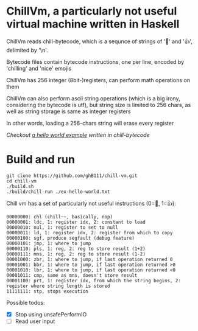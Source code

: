 # ChillVm, a particularly not useful virtual machine written in Haskell 

ChillVm reads chill-bytecode, which is a sequnce of strings of '🤙' and '👍', delimited by '\n'.

Bytecode files contain bytecode instructions, one per line, encoded by 'chilling' and 'nice' emojis


ChillVm has 256 integer (8bit-)registers, can perform math operations on them

ChillVm can also perform ascii string operations (which is a big irony, considering the bytecode is utf),
but string size is limited to 256 chars, as well as string storage is same as integer registers

In other words, loading a 256-chars string will erase every register

*Checkout [a hello world example](https://github.com/ghB111/chill-vm/blob/main/ex-hello-world.txt) written in chill-bytecode*

# Build and run

```
git clone https://github.com/ghB111/chill-vm.git
cd chill-vm
./build.sh
./build/chill-run ./ex-hello-world.txt
```

Chill vm has a set of particularly not useful instructions (0=🤙, 1=👍):

```
00000000: chl (chill~~, basically, nop)
00000001: ldc, 1: register idx, 2: constant to load
00000010: nul, 1: register to set to null
00000011: ld, 1: register idx, 2: register from which to copy
00000100: sgf, produce segfault (debug feature)
00000101: jmp, 1: where to jump
00000110: pls, 1: reg, 2: reg to store result (1+2)
00000111: mns, 1: reg, 2: reg to store result (1-2)
00001000: zbr, 1: where to jump, if last operation returned 0
00001001: bbr, 1: where to jump, if last operation returned >0
00001010: lbr, 1: where to jump, if last operation returned <0
00001011: cmp, same as mns, doesn't store result
00001100: prt, 1: register idx, from which the string begins, 2: register where string length is stored
11111111: stp, stops execution
```

Possible todos:
 - [x] Stop using unsafePerformIO
 - [ ] Read user input
